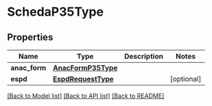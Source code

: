 # SchedaP35Type

## Properties
Name | Type | Description | Notes
------------ | ------------- | ------------- | -------------
**anac_form** | [**AnacFormP35Type**](AnacFormP35Type.md) |  | 
**espd** | [**EspdRequestType**](EspdRequestType.md) |  | [optional] 

[[Back to Model list]](../README.md#documentation-for-models) [[Back to API list]](../README.md#documentation-for-api-endpoints) [[Back to README]](../README.md)

